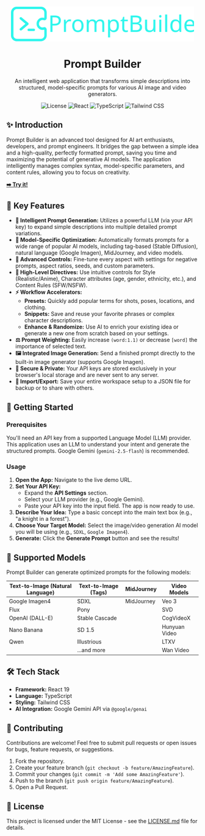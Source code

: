 <p align="center">
  <img src="logohorizontal.svg" alt="Prompt Builder Logo" width="480"/>
</p>

<h1 align="center">Prompt Builder</h1>

<p align="center">
  An intelligent web application that transforms simple descriptions into structured, model-specific prompts for various AI image and video generators.
</p>

<p align="center">
  <img src="https://img.shields.io/badge/license-MIT-blue.svg" alt="License">
  <img src="https://img.shields.io/badge/React-19-blue?logo=react" alt="React">
  <img src="https://img.shields.io/badge/TypeScript-5-blue?logo=typescript" alt="TypeScript">
  <img src="https://img.shields.io/badge/Tailwind_CSS-3-blue?logo=tailwind-css" alt="Tailwind CSS">
</p>

## ✨ Introduction

Prompt Builder is an advanced tool designed for AI art enthusiasts, developers, and prompt engineers. It bridges the gap between a simple idea and a high-quality, perfectly formatted prompt, saving you time and maximizing the potential of generative AI models. The application intelligently manages complex syntax, model-specific parameters, and content rules, allowing you to focus on creativity.

**[➡️ Try it! ](https://btitkin.github.io/promptbuilder/)**



## 🚀 Key Features

*   **🧠 Intelligent Prompt Generation:** Utilizes a powerful LLM (via your API key) to expand simple descriptions into multiple detailed prompt variations.
*   **🤖 Model-Specific Optimization:** Automatically formats prompts for a wide range of popular AI models, including tag-based (Stable Diffusion), natural language (Google Imagen), MidJourney, and video models.
*   **🔧 Advanced Controls:** Fine-tune every aspect with settings for negative prompts, aspect ratios, seeds, and custom parameters.
*   **🎨 High-Level Directives:** Use intuitive controls for Style (Realistic/Anime), Character attributes (age, gender, ethnicity, etc.), and Content Rules (SFW/NSFW).
*   **⚡️ Workflow Accelerators:**
    *   **Presets:** Quickly add popular terms for shots, poses, locations, and clothing.
    *   **Snippets:** Save and reuse your favorite phrases or complex character descriptions.
    *   **Enhance & Randomize:** Use AI to enrich your existing idea or generate a new one from scratch based on your settings.
*   **⚖️ Prompt Weighting:** Easily increase `(word:1.1)` or decrease `[word]` the importance of selected text.
*   **🖼️ Integrated Image Generation:** Send a finished prompt directly to the built-in image generator (supports Google Imagen).
*   **🔐 Secure & Private:** Your API keys are stored exclusively in your browser's local storage and are never sent to any server.
*   **💾 Import/Export:** Save your entire workspace setup to a JSON file for backup or to share with others.

## 🏁 Getting Started

### Prerequisites

You'll need an API key from a supported Language Model (LLM) provider. This application uses an LLM to understand your intent and generate the structured prompts. Google Gemini (`gemini-2.5-flash`) is recommended.

### Usage

1.  **Open the App:** Navigate to the live demo URL.
2.  **Set Your API Key:**
    *   Expand the **API Settings** section.
    *   Select your LLM provider (e.g., Google Gemini).
    *   Paste your API key into the input field. The app is now ready to use.
3.  **Describe Your Idea:** Type a basic concept into the main text box (e.g., "a knight in a forest").
4.  **Choose Your Target Model:** Select the image/video generation AI model you will be using (e.g., `SDXL`, `Google Imagen4`).
5.  **Generate:** Click the **Generate Prompt** button and see the results!

## 🤖 Supported Models

Prompt Builder can generate optimized prompts for the following models:

| Text-to-Image (Natural Language) | Text-to-Image (Tags) | MidJourney   | Video Models |
| ----------------------- | ---------------------- | ------------ | ------------ |
| Google Imagen4          | SDXL                   | MidJourney   | Veo 3        |
| Flux                    | Pony                   |              | SVD          |
| OpenAI (DALL-E)         | Stable Cascade         |              | CogVideoX    |
| Nano Banana             | SD 1.5                 |              | Hunyuan Video|
| Qwen                    | Illustrious            |              | LTXV         |
|                         | ...and more            |              | Wan Video    |


## 🛠️ Tech Stack

*   **Framework:** React 19
*   **Language:** TypeScript
*   **Styling:** Tailwind CSS
*   **AI Integration:** Google Gemini API via `@google/genai`

## 🤝 Contributing

Contributions are welcome! Feel free to submit pull requests or open issues for bugs, feature requests, or suggestions.

1.  Fork the repository.
2.  Create your feature branch (`git checkout -b feature/AmazingFeature`).
3.  Commit your changes (`git commit -m 'Add some AmazingFeature'`).
4.  Push to the branch (`git push origin feature/AmazingFeature`).
5.  Open a Pull Request.

## 📄 License

This project is licensed under the MIT License - see the [LICENSE.md](LICENSE.md) file for details.
